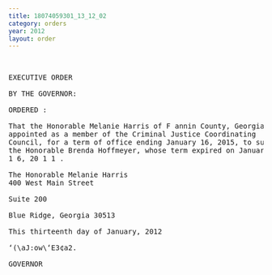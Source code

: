 ```yaml
---
title: 18074059301_13_12_02
category: orders
year: 2012
layout: order
---
```


<pre> 

EXECUTIVE ORDER

BY THE GOVERNOR:

ORDERED :

That the Honorable Melanie Harris of F annin County, Georgia, is
appointed as a member of the Criminal Justice Coordinating
Council, for a term of office ending January 16, 2015, to succeed
the Honorable Brenda Hoffmeyer, whose term expired on January
1 6, 20 1 1 .

The Honorable Melanie Harris
400 West Main Street

Suite 200

Blue Ridge, Georgia 30513

This thirteenth day of January, 2012

‘(\aJ:ow\‘E3¢a2.

GOVERNOR

</pre>
